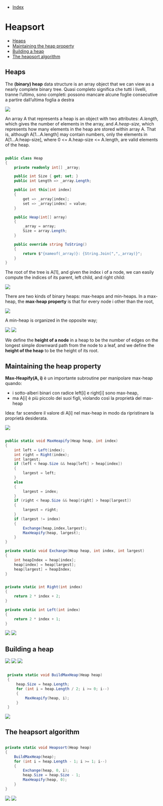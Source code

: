 * [Index](https://github.com/KiraDiShira/AlgorithmsAndDataStructures/blob/master/README.md#project-title)

# Heapsort

* [Heaps](#heaps)
* [Maintaining the heap property](#maintaining-the-heap-property)
* [Building a heap](#building-a-heap)
* [The heapsort algorithm](#the-heapsort-algorithm)

## Heaps

The **(binary) heap** data structure is an array object that we can view as a nearly complete binary tree.
Quasi completo significa che tutti i livelli, tranne l’ultimo, sono completi: possono mancare alcune foglie consecutive a partire
dall’ultima foglia a destra

<img src="https://github.com/KiraDiShira/AlgorithmsAndDataStructures/blob/master/RepoFiles/Heapsort/Images/heaps.PNG" />

An array A that represents a heap is an object with two attributes: *A.length*, which gives the number of elements in the array, and
*A.heap-size*, which represents how many elements in the heap are stored within array A. That is, although A[1...A.length] may contain numbers, only the elements in A[1...A:heap-size], where 0 <= A.heap-size <= A.length, are valid elements of the heap.

```c#

public class Heap
{
    private readonly int[] _array;

    public int Size { get; set; }
    public int Length => _array.Length;

    public int this[int index]
    {
        get => _array[index];
        set => _array[index] = value;
    }

    public Heap(int[] array)
    {
        _array = array;
        Size = array.Length;
    }

    public override string ToString()
    {
        return $"{nameof(_array)}: {String.Join(",",_array)}";
    }
}

```

The root of the tree is A[1], and given the index i of a node, we can easily compute the indices of its parent, left child, and right child:

<img src="https://github.com/KiraDiShira/AlgorithmsAndDataStructures/blob/master/RepoFiles/Heapsort/Images/ParentLeftRight.PNG" />

There are two kinds of binary heaps: max-heaps and min-heaps. In a max-heap, the **max-heap property** is that for every node i
other than the root,

<img src="https://github.com/KiraDiShira/AlgorithmsAndDataStructures/blob/master/RepoFiles/Heapsort/Images/maxheapformula.PNG" />

A min-heap is organized in the opposite way;

<img src="https://github.com/KiraDiShira/AlgorithmsAndDataStructures/blob/master/RepoFiles/Heapsort/Images/minheapformula.PNG" />

<img src="https://github.com/KiraDiShira/AlgorithmsAndDataStructures/blob/master/RepoFiles/Heapsort/Images/max-heap-min-heap.jpg" />

We define the **height of a node** in a heap to be the number of edges on the longest simple downward path from the node to a leaf, and
we define the **height of the heap** to be the height of its root.

## Maintaining the heap property

**Max-Heapify(A, i)** è un importante subroutine per manipolare max-heap quando:
* i sotto-alberi binari con radice left[i] e right[i] sono max-heap,
* ma A[i] è più piccolo dei suoi figli, violando così la proprietà del max-heap

Idea: far scendere il valore di A[i] nel max-heap in modo da ripristinare la proprietà desiderata.

<img src="https://github.com/KiraDiShira/AlgorithmsAndDataStructures/blob/master/RepoFiles/Heapsort/Images/MaxHeapify1.PNG" />

```c#

public static void MaxHeapify(Heap heap, int index)
{
    int left = Left(index);
    int right = Right(index);
    int largest;
    if (left < heap.Size && heap[left] > heap[index])
    {
        largest = left;
    }
    else
    {
        largest = index;
    }
    if (right < heap.Size && heap[right] > heap[largest])
    {
        largest = right;
    }
    if (largest != index)
    {
        Exchange(heap,index,largest);
        MaxHeapify(heap, largest);
    }
}

private static void Exchange(Heap heap, int index, int largest)
{
    int heapIndex = heap[index];
    heap[index] = heap[largest];
    heap[largest] = heapIndex;
}


private static int Right(int index)
{
    return 2 * index + 2;
}

private static int Left(int index)
{
    return 2 * index + 1;
}
```
<img src="https://github.com/KiraDiShira/AlgorithmsAndDataStructures/blob/master/RepoFiles/Heapsort/Images/MaxHeapify2.PNG" />

<img src="https://github.com/KiraDiShira/AlgorithmsAndDataStructures/blob/master/RepoFiles/Heapsort/Images/MaxHeapify3.PNG" />

## Building a heap

<img src="https://github.com/KiraDiShira/AlgorithmsAndDataStructures/blob/master/RepoFiles/Heapsort/Images/MaxHeapify4.PNG" />
<img src="https://github.com/KiraDiShira/AlgorithmsAndDataStructures/blob/master/RepoFiles/Heapsort/Images/MaxHeapify5.PNG" />
<img src="https://github.com/KiraDiShira/AlgorithmsAndDataStructures/blob/master/RepoFiles/Heapsort/Images/MaxHeapify6.PNG" />

```c#

 private static void BuildMaxHeap(Heap heap)
 {
     heap.Size = heap.Length;
     for (int i = heap.Length / 2; i >= 0; i--)
     {
         MaxHeapify(heap, i);
     }
 }

```
<img src="https://github.com/KiraDiShira/AlgorithmsAndDataStructures/blob/master/RepoFiles/Heapsort/Images/MaxHeapify7.PNG" />

## The heapsort algorithm

```c#

private static void Heapsort(Heap heap)
{
    BuildMaxHeap(heap);
    for (int i = heap.Length - 1; i >= 1; i--)
    {
        Exchange(heap, 0, i);
        heap.Size = heap.Size - 1;
        MaxHeapify(heap, 0);
    }
}
```
<img src="https://github.com/KiraDiShira/AlgorithmsAndDataStructures/blob/master/RepoFiles/Heapsort/Images/heapsortalgo1.PNG" />
<img src="https://github.com/KiraDiShira/AlgorithmsAndDataStructures/blob/master/RepoFiles/Heapsort/Images/heapsortalgo2.PNG" />



